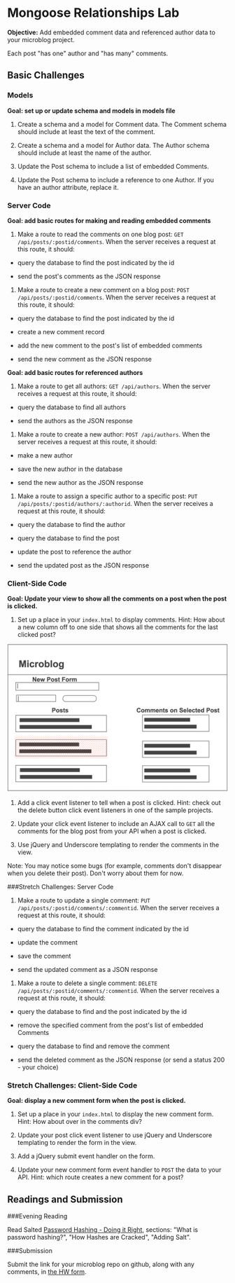 # Mongoose Relationships Lab

**Objective:** Add embedded comment data and referenced author data to your microblog project.

Each post "has one" author and "has many" comments.

## Basic Challenges

### Models

**Goal: set up or update schema and models in models file**

1. Create a schema and a model for Comment data. The Comment schema should include at least the text of the comment.

1. Create a schema and a model for Author data. The Author schema should include at least the name of the author.

1. Update the Post schema to include a list of embedded Comments.

1. Update the Post schema to include a reference to one Author. If you have an author attribute, replace it.

### Server Code

**Goal: add basic routes for making and reading embedded comments**

1. Make a route to read the comments on one blog post: `GET /api/posts/:postid/comments`. When the server receives a request at this route, it should:

  * query the database to find the post indicated by the id

  * send the post's comments as the JSON response

1. Make a route to create a new comment on a blog post: `POST /api/posts/:postid/comments`.  When the server receives a request at this route, it should:

  * query the database to find the post indicated by the id

  * create a new comment record

  * add the new comment to the post's list of embedded comments

  * send the new comment as the JSON response

**Goal: add basic routes for referenced authors**

1. Make a route to get all authors: `GET /api/authors`. When the server receives a request at this route, it should:

  * query the database to find all authors

  * send the authors as the JSON response

1. Make a route to create a new author: `POST /api/authors`. When the server receives a request at this route, it should:

  * make a new author

  * save the new author in the database

  * send the new author as the JSON response


1. Make a route to assign a specific author to a specific post: `PUT /api/posts/:postid/authors/:authorid`. When the server receives a request at this route, it should:

  * query the database to find the author

  * query the database to find the post

  * update the post to reference the author

  * send the updated post as the JSON response


### Client-Side Code

**Goal: Update your view to show all the comments on a post when the post is clicked.**

1. Set up a place in your `index.html` to display comments.
Hint: How about a new column off to one side that shows all the comments for the last clicked post?

![two-column wireframe suggestion](./img/wireframe.png)

1. Add a click event listener to tell when a post is clicked. Hint: check out the delete button click event listeners in one of the sample projects.

1. Update your click event listener to include an AJAX call to `GET` all the comments for the blog post from your API when a post is clicked.

1. Use jQuery and Underscore templating to render the comments in the view.

Note: You may notice some bugs (for example, comments don't disappear when you delete their post). Don't worry about them for now.

###Stretch Challenges: Server Code


1. Make a route to update a single comment: `PUT /api/posts/:postid/comments/:commentid`.  When the server receives a request at this route, it should:

  * query the database to find the comment indicated by the id

  * update the comment

  * save the comment

  * send the updated comment as a JSON response

1. Make a route to delete a single comment: `DELETE /api/posts/:postid/comments/:commentid`.  When the server receives a request at this route, it should:

  * query the database to find and the post indicated by the id

  * remove the specified comment from the post's list of embedded Comments

  * query the database to find and remove the comment

  * send the deleted comment as the JSON response (or send a status 200 - your choice)

### Stretch Challenges: Client-Side Code

**Goal: display a new comment form when the post is clicked.**

1. Set up a place in your `index.html` to display the new comment form. Hint: How about over in the comments div?

1. Update your post click event listener to use jQuery and Underscore templating to render the form in the view.

1. Add a jQuery submit event handler on the form.

1. Update your new comment form event handler to `POST` the data to your API. Hint: which route creates a new comment for a post?


## Readings and Submission

###Evening Reading

Read Salted [Password Hashing - Doing it Right](https://crackstation.net/hashing-security.htm), sections: "What is password hashing?", "How Hashes are Cracked", "Adding Salt".

###Submission

Submit the link for your microblog repo on github, along with any comments, in [the HW form](https://docs.google.com/a/generalassemb.ly/forms/d/14rNXnDaq5X5Rvda-1BRZCl9YmkOoZzf7oxGBEZG_YJE/viewform).
